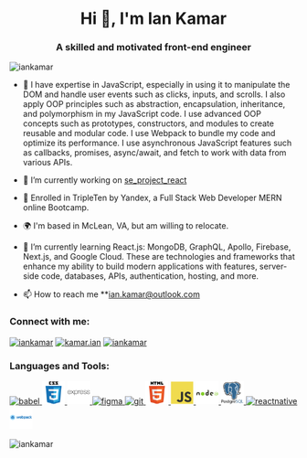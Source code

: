 <h1 align="center">Hi 👋, I'm Ian Kamar</h1>
<h3 align="center">A skilled and motivated front-end engineer</h3>

<p align="left"> <img src="https://komarev.com/ghpvc/?username=iankamar&label=Profile%20views&color=0e75b6&style=flat" alt="iankamar" /> </p>

- 💬 I have expertise in JavaScript, especially in using it to manipulate the DOM and handle user events such as clicks, inputs, and scrolls. I also apply OOP principles such as abstraction, encapsulation, inheritance, and polymorphism in my JavaScript code. I use advanced OOP concepts such as prototypes, constructors, and modules to create reusable and modular code. I use Webpack to bundle my code and optimize its performance. I use asynchronous JavaScript features such as callbacks, promises, async/await, and fetch to work with data from various APIs.

- 🧠 I’m currently working on [se_project_react](https://github.com/iankamar/se_project_react/)

- 🔭 Enrolled in TripleTen by Yandex, a Full Stack Web Developer MERN online Bootcamp.

- 🌍  I'm based in McLean, VA, but am willing to relocate.

- 🌱 I’m currently learning React.js: MongoDB, GraphQL, Apollo, Firebase, Next.js, and Google Cloud. These are technologies and frameworks that enhance my ability to build modern applications with features, server-side code, databases, APIs, authentication, hosting, and more.

- 📫 How to reach me **ian.kamar@outlook.com

<h3 align="left">Connect with me:</h3>
<p align="left">
<a href="https://linkedin.com/in/iankamar" target="blank"><img align="center" src="https://raw.githubusercontent.com/rahuldkjain/github-profile-readme-generator/master/src/images/icons/Social/linked-in-alt.svg" alt="iankamar" height="30" width="40" /></a>
<a href="https://instagram.com/kamar.ian" target="blank"><img align="center" src="https://raw.githubusercontent.com/rahuldkjain/github-profile-readme-generator/master/src/images/icons/Social/instagram.svg" alt="kamar.ian" height="30" width="40" /></a>
<a href="https://www.leetcode.com/iankamar" target="blank"><img align="center" src="https://raw.githubusercontent.com/rahuldkjain/github-profile-readme-generator/master/src/images/icons/Social/leet-code.svg" alt="iankamar" height="30" width="40" /></a>
</p>

<h3 align="left">Languages and Tools:</h3>
<p align="left"> <a href="https://babeljs.io/" target="_blank" rel="noreferrer"> <img src="https://www.vectorlogo.zone/logos/babeljs/babeljs-icon.svg" alt="babel" width="40" height="40"/> </a> <a href="https://www.w3schools.com/css/" target="_blank" rel="noreferrer"> <img src="https://raw.githubusercontent.com/devicons/devicon/master/icons/css3/css3-original-wordmark.svg" alt="css3" width="40" height="40"/> </a> <a href="https://expressjs.com" target="_blank" rel="noreferrer"> <img src="https://raw.githubusercontent.com/devicons/devicon/master/icons/express/express-original-wordmark.svg" alt="express" width="40" height="40"/> </a> <a href="https://www.figma.com/" target="_blank" rel="noreferrer"> <img src="https://www.vectorlogo.zone/logos/figma/figma-icon.svg" alt="figma" width="40" height="40"/> </a> <a href="https://git-scm.com/" target="_blank" rel="noreferrer"> <img src="https://www.vectorlogo.zone/logos/git-scm/git-scm-icon.svg" alt="git" width="40" height="40"/> </a> <a href="https://www.w3.org/html/" target="_blank" rel="noreferrer"> <img src="https://raw.githubusercontent.com/devicons/devicon/master/icons/html5/html5-original-wordmark.svg" alt="html5" width="40" height="40"/> </a> <a href="https://developer.mozilla.org/en-US/docs/Web/JavaScript" target="_blank" rel="noreferrer"> <img src="https://raw.githubusercontent.com/devicons/devicon/master/icons/javascript/javascript-original.svg" alt="javascript" width="40" height="40"/> </a> <a href="https://nodejs.org" target="_blank" rel="noreferrer"> <img src="https://raw.githubusercontent.com/devicons/devicon/master/icons/nodejs/nodejs-original-wordmark.svg" alt="nodejs" width="40" height="40"/> </a> <a href="https://www.postgresql.org" target="_blank" rel="noreferrer"> <img src="https://raw.githubusercontent.com/devicons/devicon/master/icons/postgresql/postgresql-original-wordmark.svg" alt="postgresql" width="40" height="40"/> </a> <a href="https://reactnative.dev/" target="_blank" rel="noreferrer"> <img src="https://reactnative.dev/img/header_logo.svg" alt="reactnative" width="40" height="40"/> </a> <a href="https://webpack.js.org" target="_blank" rel="noreferrer"> <img src="https://raw.githubusercontent.com/devicons/devicon/d00d0969292a6569d45b06d3f350f463a0107b0d/icons/webpack/webpack-original-wordmark.svg" alt="webpack" width="40" height="40"/> </a> </p>

<p><img align="center" src="https://github-readme-stats.vercel.app/api/top-langs?username=iankamar&show_icons=true&locale=en&layout=compact" alt="iankamar" /></p>

